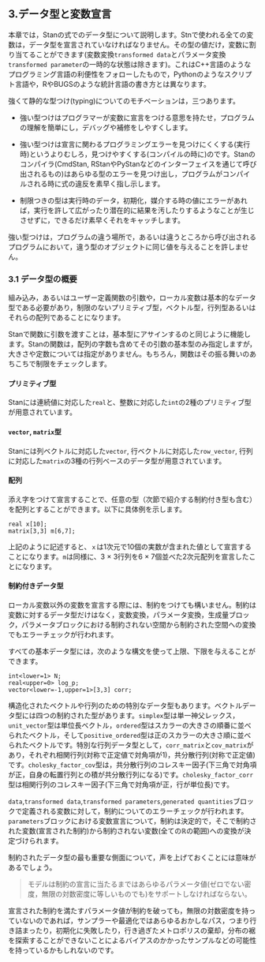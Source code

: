 ## 3.データ型と変数宣言
本章では，Stanの式でのデータ型について説明します。Stnで使われる全ての変数は，データ型を宣言されていなければなりません。その型の値だけ，変数に割り当てることができます(変数変換`transformed data`とパラメータ変換`transformed parameter`の一時的な状態は除きます)。これはC++言語のようなプログラミング言語の利便性をフォローしたもので，Pythonのようなスクリプト言語や，RやBUGSのような統計言語の書き方とは異なります。

強くて静的な型つけ(typing)についてのモチベーションは，三つあります。

+ 強い型つけはプログラマーが変数に宣言をつける意思を持たせ，プログラムの理解を簡単にし，デバッグや補修をしやすくします。

+ 強い型つけは宣言に関わるプログラミングエラーを見つけにくくする(実行時)というよりむしろ，見つけやすくする(コンパイルの時に)のです。Stanのコンパイラ(CmdStan, RStanやPyStanなどのインターフェイスを通じて呼び出されるもの)はあらゆる型のエラーを見つけ出し，プログラムがコンパイルされる時に式の違反を素早く指し示します。

+ 制限つきの型は実行時のデータ，初期化，媒介する時の値にエラーがあれば，実行を許して広がったり潜在的に結果を汚したりするようなことが生じさせずに，できるだけ素早くそれをキャッチします。

強い型つけは，プログラムの違う場所で，あるいは違うところから呼び出されるプログラムにおいて，違う型のオブジェクトに同じ値を与えることを許しません。

### 3.1 データ型の概要

組み込み，あるいはユーザー定義関数の引数や，ローカル変数は基本的なデータ型である必要があり，制限のないプリミティブ型，ベクトル型，行列型あるいはそれらの配列であることになります。

Stanで関数に引数を渡すことは，基本型にアサインするのと同じように機能します。Stanの関数は，配列の字数も含めてその引数の基本型のみ指定しますが，大きさや定数については指定がありません。もちろん，関数はその振る舞いのあちこちで制限をチェックします。


#### プリミティブ型
Stanには連続値に対応した`real`と、整数に対応した`int`の2種のプリミティブ型が用意されています。


#### `vector`, `matrix`型
Stanには列ベクトルに対応した`vector`, 行ベクトルに対応した`row_vector`, 行列に対応した`matrix`の3種の行列ベースのデータ型が用意されています。

#### 配列
添え字をつけて宣言することで、任意の型（次節で紹介する制約付き型も含む）を配列とすることができます。以下に具体例を示します。

```
real x[10];
matrix[3,3] m[6,7];
```

上記のように記述すると、`ｘ`は1次元で10個の実数が含まれた値として宣言することになります。`m`は同様に、3 × 3行列を6 × 7個並べた2次元配列を宣言したことになります。

#### 制約付きデータ型

ローカル変数以外の変数を宣言する際には、制約をつけても構いません。制約は変数に対するデータ型だけはなく，変数変換，パラメータ変換，生成量ブロック，パラメータブロックにおける制約されない空間から制約された空間への変換でもエラーチェックが行われます。

すべての基本データ型には，次のような構文を使って上限、下限を与えることができます。

```
int<lower=1> N;
real<upper=0> log_p;
vector<lower=-1,upper=1>[3,3] corr;
```

構造化されたベクトルや行列のための特別なデータ型もあります。ベクトルデータ型には四つの制約された型があります。`simplex`型は単一神父レックス，`unit_vector`型は単位長ベクトル，`ordered`型はスカラーの大きさの順番に並べられたベクトル，そして`positive_ordered`型は正のスカラーの大きさ順に並べられたベクトルです。特別な行列データ型として，`corr_matrix`と`cov_matrix`があり，それぞれ相関行列(対称で正定値で対角項が1)，共分散行列(対称で正定値)です。`cholesky_factor_cov`型は，共分散行列のコレスキー因子(下三角で対角項が正，自身の転置行列との積が共分散行列になる)です。`cholesky_factor_corr`型は相関行列のコレスキー因子(下三角で対角項が正，行が単位長)です。

`data`,`transformed data`,`transformed parameters`,`generated quantities`ブロックで定義される変数に対して，制約についてのエラーチェックが行われます。`parameters`ブロックにおける変数宣言について，制約は決定的で，そこで制約された変数(宣言された制約)から制約されない変数(全ての$\mathbb{R}$の範囲)への変換が決定づけられます。

制約されたデータ型の最も重要な側面について，声を上げておくことには意味があるでしょう。

> モデルは制約の宣言に当たるまではあらゆるパラメータ値(ゼロでない密度，無限の対数密度に等しいものでも)をサポートしなければならない。

宣言された制約を満たすパラメータ値が制約を破っても，無限の対数密度を持っていないのであれば，サンプラーや最適化ではあらゆるおかしなパス，つまり行き詰まったり，初期化に失敗したり，行き過ぎたメトロポリスの棄却，分布の裾を探索することができないことによるバイアスのかかったサンプルなどの可能性を持っているかもしれないのです。
